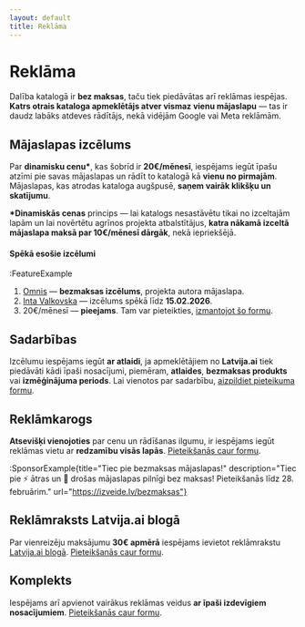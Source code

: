 ```yaml
---
layout: default
title: Reklāma
---
```


# Reklāma

Dalība katalogā ir **bez maksas**, taču tiek piedāvātas arī reklāmas iespējas. **Katrs otrais kataloga apmeklētājs atver vismaz vienu mājaslapu** — tas ir daudz labāks atdeves rādītājs, nekā vidējām Google vai Meta reklāmām.

## Mājaslapas izcēlums

Par **dinamisku cenu\***, kas šobrīd ir **20€/mēnesī**, iespējams iegūt īpašu atzīmi pie savas mājaslapas un rādīt to katalogā kā **vienu no pirmajām**. Mājaslapas, kas atrodas kataloga augšpusē, **saņem vairāk klikšķu un skatījumu**.

**\*Dinamiskās cenas** princips — lai katalogs nesastāvētu tikai no izceltajām lapām un lai novērtētu agrīnos projekta atbalstītājus, **katra nākamā izceltā mājaslapa maksā par 10€/mēnesī dārgāk**, nekā iepriekšējā.

<section id="izcelumi"></section>

#### Spēkā esošie izcēlumi

:FeatureExample

1. [Omnis](/lapa/omnis) — **bezmaksas izcēlums**, projekta autora mājaslapa.
2. [Inta Valkovska](/lapa/esiba) — izcēlums spēkā līdz **15.02.2026**.
3. 20€/mēnesī — **pieejams**. Tam var pieteikties, [izmantojot šo formu](https://form.izveide.lv/reklama-latvija-ai-ELObTU).

## Sadarbības

Izcēlumu iespējams iegūt **ar atlaidi**, ja apmeklētājiem no **Latvija.ai** tiek piedāvāti kādi īpaši nosacījumi, piemēram, **atlaides**, **bezmaksas produkts** vai **izmēģinājuma periods**. Lai vienotos par sadarbību, [aizpildiet pieteikuma formu](https://form.izveide.lv/reklama-latvija-ai-ELObTU).

## Reklāmkarogs

**Atsevišķi vienojoties** par cenu un rādīšanas ilgumu, ir iespējams iegūt reklāmas vietu ar **redzamību visās lapās**. [Pieteikšanās caur formu](https://form.izveide.lv/reklama-latvija-ai-ELObTU).

:SponsorExample{title="Tiec pie bezmaksas mājaslapas!" description="Tiec pie ⚡ ātras un 🔐 drošas mājaslapas pilnīgi bez maksas! Pieteikšanās līdz 28. februārim." url="https://izveide.lv/bezmaksas"}

## Reklāmraksts Latvija.ai blogā

Par vienreizēju maksājumu **30€ apmērā** iespējams ievietot reklāmrakstu [Latvija.ai blogā](https://blog.latvija.ai). [Pieteikšanās caur formu](https://form.izveide.lv/reklama-latvija-ai-ELObTU).

## Komplekts

Iespējams arī apvienot vairākus reklāmas veidus **ar īpaši izdevīgiem nosacījumiem**. [Pieteikšanās caur formu](https://form.izveide.lv/reklama-latvija-ai-ELObTU).
